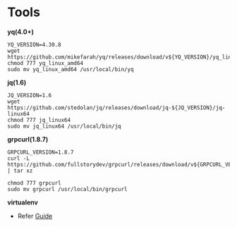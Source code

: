 # Tools

**yq(4.0+)**
~~~
YQ_VERSION=4.30.8
wget https://github.com/mikefarah/yq/releases/download/v${YQ_VERSION}/yq_linux_amd64
chmod 777 yq_linux_amd64 
sudo mv yq_linux_amd64 /usr/local/bin/yq
~~~

**jq(1.6)**
~~~
JQ_VERSION=1.6
wget https://github.com/stedolan/jq/releases/download/jq-${JQ_VERSION}/jq-linux64
chmod 777 jq_linux64
sudo mv jq_linux64 /usr/local/bin/jq
~~~

**grpcurl(1.8.7)**
~~~
GRPCURL_VERSION=1.8.7
curl -L https://github.com/fullstorydev/grpcurl/releases/download/v${GRPCURL_VERSION}/grpcurl_${GRPCURL_VERSION}_linux_x86_64.tar.gz | tar xz

chmod 777 grpcurl
sudo mv grpcurl /usr/local/bin/grpcurl
~~~

**virtualenv**

- Refer [Guide](./Virtualenv.md)